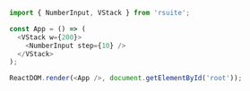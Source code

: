 <!--start-code-->

```js
import { NumberInput, VStack } from 'rsuite';

const App = () => (
  <VStack w={200}>
    <NumberInput step={10} />
  </VStack>
);

ReactDOM.render(<App />, document.getElementById('root'));
```

<!--end-code-->
